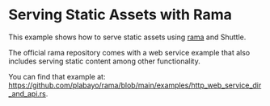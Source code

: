 # Serving Static Assets with Rama

This example shows how to serve static assets using [rama](https://github.com/plabayo/rama) and Shuttle.

The official rama repository comes with a web service example
that also includes serving static content among other functionality.

You can find that example at:
<https://github.com/plabayo/rama/blob/main/examples/http_web_service_dir_and_api.rs>.
